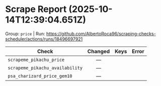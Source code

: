 # Scrape Report (2025-10-14T12:39:04.651Z)

Group: `price`  |  Run: https://github.com/AlbertoRoca96/scraping-checks-scheduler/actions/runs/18496697921

| Check | Changed | Keys | Error |
|---|:---:|:--|:--|
| `scrapeme_pikachu_price` | — |  |  |
| `scrapeme_pikachu_availability` | — |  |  |
| `psa_charizard_price_gem10` | — |  |  |
